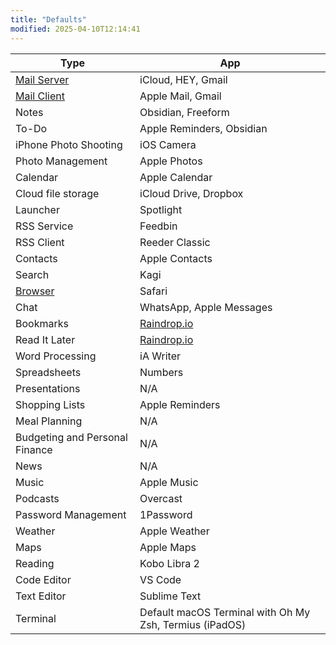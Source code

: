 ```yaml
---
title: "Defaults"
modified: 2025-04-10T12:14:41
---
```


| Type | App |
| ---- | --- |
| [Mail Server](/defaults/mail-server)  | iCloud, HEY, Gmail           |
| [Mail Client](/defaults/mail-client) | Apple Mail, Gmail             |
| Notes                          | Obsidian, Freeform                               |
| To-Do                          | Apple Reminders, Obsidian                          |
| iPhone Photo Shooting          | iOS Camera                                       |
| Photo Management               | Apple Photos                                     |
| Calendar                       | Apple Calendar                                   |
| Cloud file storage             | iCloud Drive, Dropbox                            |
| Launcher             | Spotlight                            |
| RSS Service                           | Feedbin                                           |
| RSS Client                           | Reeder Classic                                          |
| Contacts                       | Apple Contacts                                   |
| Search                        | Kagi                                           |
| [Browser](/defaults/browser)           | Safari                                          |
| Chat                           | WhatsApp, Apple Messages                         |
| Bookmarks                      | [Raindrop.io](https://Raindrop.io)                                              |
| Read It Later                  | [Raindrop.io](https://Raindrop.io)                                              |
| Word Processing                | iA Writer                                        |
| Spreadsheets                   | Numbers                                          |
| Presentations                  | N/A                                              |
| Shopping Lists                 | Apple Reminders                                  |
| Meal Planning                  | N/A                                              |
| Budgeting and Personal Finance | N/A                                              |
| News                           | N/A                                              |
| Music                          | Apple Music                                      |
| Podcasts                       | Overcast                                   |
| Password Management            | 1Password                                         |
| Weather                        | Apple Weather                                    |
| Maps                           | Apple Maps                                       |
| Reading                           | Kobo Libra 2                                       |
| Code Editor                    | VS Code                                          |
| Text Editor                    | Sublime Text                                     |
| Terminal                       | Default macOS Terminal with Oh My Zsh, Termius (iPadOS) |
